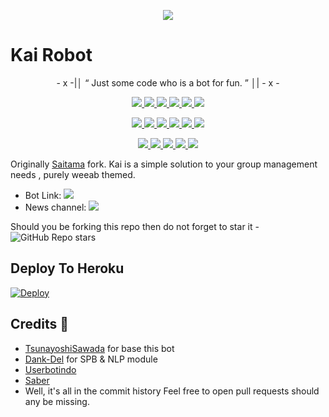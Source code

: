 <p align="center">
  <img src="https://telegra.ph/file/2ce2e9e84a55d3535f599.jpg">
</p>

# Kai Robot

<p align="center">
- x -|│  “	Just some code who is a bot for fun. ”  │| - x -
</p>

<p align="center">
<a href="https://github.com/Ryomen-Sukuna/Kai" alt="GitHub closed issues"> <img src="https://img.shields.io/github/issues-closed-raw/ryomen-sukuna/kai?style=flat&logo=github&color=success" /> </a>
<a href="https://github.com/Ryomen-Sukuna/Kai/network/members" alt="GitHub forks"> <img src="https://img.shields.io/github/forks/Ryomen-Sukuna/Kai?label=Forks&logo=github" /> </a>
<a href="https://github.com/Ryomen-Sukuna/Kai" alt="GitHub closed pull requests"> <img src="https://img.shields.io/github/issues-pr-closed-raw/ryomen-sukuna/kai?color=success" /> </a>
<a href="https://github.com/Ryomen-Sukuna/Kai" alt="GitHub commit activity"> <img src="https://img.shields.io/github/commit-activity/m/ryomen-sukuna/kai" /> </a>
<a href="https://github.com/Ryomen-Sukuna/Kai/graphs/contributors" alt="GitHub contributors"> <img src="https://img.shields.io/github/contributors/ryomen-sukuna/kai?style=flat&logo=github" /> </a>
<a href="https://github.com/Ryomen-Sukuna/Kai" alt="GitHub issues"> <img src="https://img.shields.io/github/issues-raw/ryomen-sukuna/kai?style=flat&logo=github&color=yellow" /> </a>
</p>
<p align="center">
<a href="https://www.python.org/" alt="made-with-python"> <img src="https://img.shields.io/badge/Made%20with-Python-1f425f.svg?style=flat&logo=python&color=blue" /> </a>
<a href="https://github.com/Ryomen-Sukuna/SaitamaRobot/blob/master/LICENSE" alt="GPLv3 license"> <img src="https://img.shields.io/badge/License-GPLv3-blue.svg" /> </a>
<a href="https://github.com/Ryomen-Sukuna/SaitamaRobot" alt="GitHub repo size"> <img src="https://img.shields.io/github/repo-size/ryomen-sukuna/kai" /> </a>
<a href="https://makeapullrequest.com" alt="PRs Welcome"> <img src="https://img.shields.io/badge/PRs-welcome-brightgreen.svg?style=flat-square" /> </a>
<a href="https://github.com/Ryomen-Sukuna/SaitamaRobot" alt="Docker!"> <img src="https://aleen42.github.io/badges/src/docker.svg" /> </a>
<a href="http://hits.dwyl.com/ryomen-sukuna/kai" alt="HitCount"> <img src="http://hits.dwyl.com/ryomen-sukuna/kai.svg" /> </a>
</p>
<p align="center">
<a href="https://t.me/KaiUpdates" alt="Telegram!"> <img src="https://aleen42.github.io/badges/src/telegram.svg" /> </a>
<a href="" alt="Ryomen-Sukuna"> <img src="https://img.shields.io/badge/Built%20by-Sukuna-blue" /> </a>
<a href="https://t.me/Anomaliii" alt="Donate!"> <img src="https://aleen42.github.io/badges/src/telegram.svg" /> </a>
<a href="https://github.com/Ryomen-Sukuna/Kai/graphs/commit-activity" alt="Maintenance"> <img src="https://img.shields.io/badge/Maintained%3F-yes-green.svg" /> </a>
<a href="https://www.codacy.com/gh/Ryomen-Sukuna/Kai/dashboard?utm_source=github.com&amp;utm_medium=referral&amp;utm_content=Ryomen-Sukuna/Kai&amp;utm_campaign=Badge_Grade">
<img src="https://app.codacy.com/project/badge/Grade/5c121a363d734496846820ee8006c527"/></a>
</p>

Originally [Saitama](https://github.com/AnimeKaizoku/SaitamaRobot) fork. Kai is a simple solution to your group management needs 
, purely weeab themed.

* Bot Link:  <a href="https://t.me/ChisakiKaiBot" alt="Kai"> <img src="https://img.shields.io/badge/%F0%9F%A4%96%20-Kai-blue" /> </a>
* News channel: <a  href="https://t.me/KaiUpdates" alt="Kai Updates"> <img  src="https://img.shields.io/badge/%F0%9F%92%A1-Kai%20Updates-9cf" /> </a>

Should you be forking this repo then do not forget to star it - <img alt="GitHub Repo stars" src="https://img.shields.io/github/stars/ryomen-sukuna/kai?color=white&label=%F0%9F%8C%9F%20star">


## Deploy To Heroku
[![Deploy](https://www.herokucdn.com/deploy/button.svg)](https://heroku.com/deploy?template=https://github.com/Xlaaf/Kai) 


## Credits 📍
+ [TsunayoshiSawada](https://github.com/SawadaTsunayoshi) for base this bot
+ [Dank-Del](https://github.com/Dank-del) for SPB & NLP module
+ [Userbotindo](https://github.com/userbotindo)
+ [Saber](https://github.com/hyper-ub/saber)
+ Well, it's all in the commit history 
Feel free to open pull requests should any be missing.
